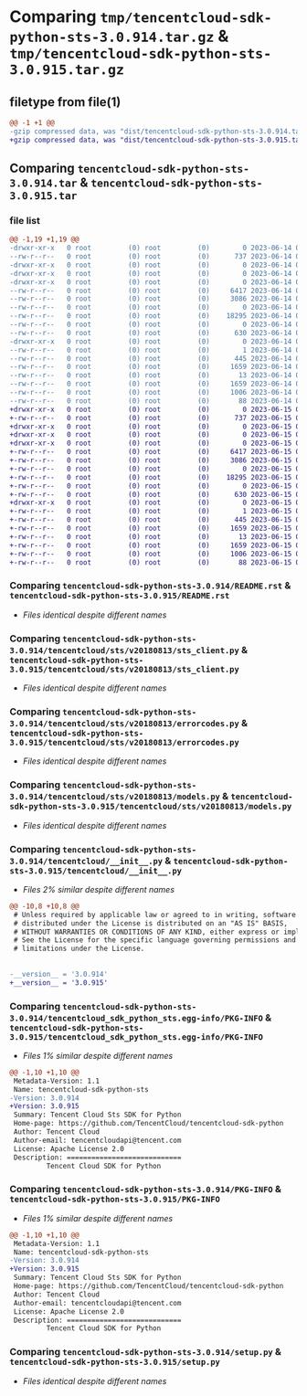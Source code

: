 # Comparing `tmp/tencentcloud-sdk-python-sts-3.0.914.tar.gz` & `tmp/tencentcloud-sdk-python-sts-3.0.915.tar.gz`

## filetype from file(1)

```diff
@@ -1 +1 @@
-gzip compressed data, was "dist/tencentcloud-sdk-python-sts-3.0.914.tar", last modified: Wed Jun 14 00:33:48 2023, max compression
+gzip compressed data, was "dist/tencentcloud-sdk-python-sts-3.0.915.tar", last modified: Thu Jun 15 00:33:03 2023, max compression
```

## Comparing `tencentcloud-sdk-python-sts-3.0.914.tar` & `tencentcloud-sdk-python-sts-3.0.915.tar`

### file list

```diff
@@ -1,19 +1,19 @@
-drwxr-xr-x   0 root         (0) root         (0)        0 2023-06-14 00:33:48.000000 tencentcloud-sdk-python-sts-3.0.914/
--rw-r--r--   0 root         (0) root         (0)      737 2023-06-14 00:33:48.000000 tencentcloud-sdk-python-sts-3.0.914/README.rst
-drwxr-xr-x   0 root         (0) root         (0)        0 2023-06-14 00:33:48.000000 tencentcloud-sdk-python-sts-3.0.914/tencentcloud/
-drwxr-xr-x   0 root         (0) root         (0)        0 2023-06-14 00:33:48.000000 tencentcloud-sdk-python-sts-3.0.914/tencentcloud/sts/
-drwxr-xr-x   0 root         (0) root         (0)        0 2023-06-14 00:33:48.000000 tencentcloud-sdk-python-sts-3.0.914/tencentcloud/sts/v20180813/
--rw-r--r--   0 root         (0) root         (0)     6417 2023-06-14 00:33:48.000000 tencentcloud-sdk-python-sts-3.0.914/tencentcloud/sts/v20180813/sts_client.py
--rw-r--r--   0 root         (0) root         (0)     3086 2023-06-14 00:33:48.000000 tencentcloud-sdk-python-sts-3.0.914/tencentcloud/sts/v20180813/errorcodes.py
--rw-r--r--   0 root         (0) root         (0)        0 2023-06-14 00:33:48.000000 tencentcloud-sdk-python-sts-3.0.914/tencentcloud/sts/v20180813/__init__.py
--rw-r--r--   0 root         (0) root         (0)    18295 2023-06-14 00:33:48.000000 tencentcloud-sdk-python-sts-3.0.914/tencentcloud/sts/v20180813/models.py
--rw-r--r--   0 root         (0) root         (0)        0 2023-06-14 00:33:48.000000 tencentcloud-sdk-python-sts-3.0.914/tencentcloud/sts/__init__.py
--rw-r--r--   0 root         (0) root         (0)      630 2023-06-14 00:33:48.000000 tencentcloud-sdk-python-sts-3.0.914/tencentcloud/__init__.py
-drwxr-xr-x   0 root         (0) root         (0)        0 2023-06-14 00:33:48.000000 tencentcloud-sdk-python-sts-3.0.914/tencentcloud_sdk_python_sts.egg-info/
--rw-r--r--   0 root         (0) root         (0)        1 2023-06-14 00:33:48.000000 tencentcloud-sdk-python-sts-3.0.914/tencentcloud_sdk_python_sts.egg-info/dependency_links.txt
--rw-r--r--   0 root         (0) root         (0)      445 2023-06-14 00:33:48.000000 tencentcloud-sdk-python-sts-3.0.914/tencentcloud_sdk_python_sts.egg-info/SOURCES.txt
--rw-r--r--   0 root         (0) root         (0)     1659 2023-06-14 00:33:48.000000 tencentcloud-sdk-python-sts-3.0.914/tencentcloud_sdk_python_sts.egg-info/PKG-INFO
--rw-r--r--   0 root         (0) root         (0)       13 2023-06-14 00:33:48.000000 tencentcloud-sdk-python-sts-3.0.914/tencentcloud_sdk_python_sts.egg-info/top_level.txt
--rw-r--r--   0 root         (0) root         (0)     1659 2023-06-14 00:33:48.000000 tencentcloud-sdk-python-sts-3.0.914/PKG-INFO
--rw-r--r--   0 root         (0) root         (0)     1006 2023-06-14 00:33:48.000000 tencentcloud-sdk-python-sts-3.0.914/setup.py
--rw-r--r--   0 root         (0) root         (0)       88 2023-06-14 00:33:48.000000 tencentcloud-sdk-python-sts-3.0.914/setup.cfg
+drwxr-xr-x   0 root         (0) root         (0)        0 2023-06-15 00:33:03.000000 tencentcloud-sdk-python-sts-3.0.915/
+-rw-r--r--   0 root         (0) root         (0)      737 2023-06-15 00:33:03.000000 tencentcloud-sdk-python-sts-3.0.915/README.rst
+drwxr-xr-x   0 root         (0) root         (0)        0 2023-06-15 00:33:03.000000 tencentcloud-sdk-python-sts-3.0.915/tencentcloud/
+drwxr-xr-x   0 root         (0) root         (0)        0 2023-06-15 00:33:03.000000 tencentcloud-sdk-python-sts-3.0.915/tencentcloud/sts/
+drwxr-xr-x   0 root         (0) root         (0)        0 2023-06-15 00:33:03.000000 tencentcloud-sdk-python-sts-3.0.915/tencentcloud/sts/v20180813/
+-rw-r--r--   0 root         (0) root         (0)     6417 2023-06-15 00:33:03.000000 tencentcloud-sdk-python-sts-3.0.915/tencentcloud/sts/v20180813/sts_client.py
+-rw-r--r--   0 root         (0) root         (0)     3086 2023-06-15 00:33:03.000000 tencentcloud-sdk-python-sts-3.0.915/tencentcloud/sts/v20180813/errorcodes.py
+-rw-r--r--   0 root         (0) root         (0)        0 2023-06-15 00:33:03.000000 tencentcloud-sdk-python-sts-3.0.915/tencentcloud/sts/v20180813/__init__.py
+-rw-r--r--   0 root         (0) root         (0)    18295 2023-06-15 00:33:03.000000 tencentcloud-sdk-python-sts-3.0.915/tencentcloud/sts/v20180813/models.py
+-rw-r--r--   0 root         (0) root         (0)        0 2023-06-15 00:33:03.000000 tencentcloud-sdk-python-sts-3.0.915/tencentcloud/sts/__init__.py
+-rw-r--r--   0 root         (0) root         (0)      630 2023-06-15 00:33:03.000000 tencentcloud-sdk-python-sts-3.0.915/tencentcloud/__init__.py
+drwxr-xr-x   0 root         (0) root         (0)        0 2023-06-15 00:33:03.000000 tencentcloud-sdk-python-sts-3.0.915/tencentcloud_sdk_python_sts.egg-info/
+-rw-r--r--   0 root         (0) root         (0)        1 2023-06-15 00:33:03.000000 tencentcloud-sdk-python-sts-3.0.915/tencentcloud_sdk_python_sts.egg-info/dependency_links.txt
+-rw-r--r--   0 root         (0) root         (0)      445 2023-06-15 00:33:03.000000 tencentcloud-sdk-python-sts-3.0.915/tencentcloud_sdk_python_sts.egg-info/SOURCES.txt
+-rw-r--r--   0 root         (0) root         (0)     1659 2023-06-15 00:33:03.000000 tencentcloud-sdk-python-sts-3.0.915/tencentcloud_sdk_python_sts.egg-info/PKG-INFO
+-rw-r--r--   0 root         (0) root         (0)       13 2023-06-15 00:33:03.000000 tencentcloud-sdk-python-sts-3.0.915/tencentcloud_sdk_python_sts.egg-info/top_level.txt
+-rw-r--r--   0 root         (0) root         (0)     1659 2023-06-15 00:33:03.000000 tencentcloud-sdk-python-sts-3.0.915/PKG-INFO
+-rw-r--r--   0 root         (0) root         (0)     1006 2023-06-15 00:33:03.000000 tencentcloud-sdk-python-sts-3.0.915/setup.py
+-rw-r--r--   0 root         (0) root         (0)       88 2023-06-15 00:33:03.000000 tencentcloud-sdk-python-sts-3.0.915/setup.cfg
```

### Comparing `tencentcloud-sdk-python-sts-3.0.914/README.rst` & `tencentcloud-sdk-python-sts-3.0.915/README.rst`

 * *Files identical despite different names*

### Comparing `tencentcloud-sdk-python-sts-3.0.914/tencentcloud/sts/v20180813/sts_client.py` & `tencentcloud-sdk-python-sts-3.0.915/tencentcloud/sts/v20180813/sts_client.py`

 * *Files identical despite different names*

### Comparing `tencentcloud-sdk-python-sts-3.0.914/tencentcloud/sts/v20180813/errorcodes.py` & `tencentcloud-sdk-python-sts-3.0.915/tencentcloud/sts/v20180813/errorcodes.py`

 * *Files identical despite different names*

### Comparing `tencentcloud-sdk-python-sts-3.0.914/tencentcloud/sts/v20180813/models.py` & `tencentcloud-sdk-python-sts-3.0.915/tencentcloud/sts/v20180813/models.py`

 * *Files identical despite different names*

### Comparing `tencentcloud-sdk-python-sts-3.0.914/tencentcloud/__init__.py` & `tencentcloud-sdk-python-sts-3.0.915/tencentcloud/__init__.py`

 * *Files 2% similar despite different names*

```diff
@@ -10,8 +10,8 @@
 # Unless required by applicable law or agreed to in writing, software
 # distributed under the License is distributed on an "AS IS" BASIS,
 # WITHOUT WARRANTIES OR CONDITIONS OF ANY KIND, either express or implied.
 # See the License for the specific language governing permissions and
 # limitations under the License.
 
 
-__version__ = '3.0.914'
+__version__ = '3.0.915'
```

### Comparing `tencentcloud-sdk-python-sts-3.0.914/tencentcloud_sdk_python_sts.egg-info/PKG-INFO` & `tencentcloud-sdk-python-sts-3.0.915/tencentcloud_sdk_python_sts.egg-info/PKG-INFO`

 * *Files 1% similar despite different names*

```diff
@@ -1,10 +1,10 @@
 Metadata-Version: 1.1
 Name: tencentcloud-sdk-python-sts
-Version: 3.0.914
+Version: 3.0.915
 Summary: Tencent Cloud Sts SDK for Python
 Home-page: https://github.com/TencentCloud/tencentcloud-sdk-python
 Author: Tencent Cloud
 Author-email: tencentcloudapi@tencent.com
 License: Apache License 2.0
 Description: ============================
         Tencent Cloud SDK for Python
```

### Comparing `tencentcloud-sdk-python-sts-3.0.914/PKG-INFO` & `tencentcloud-sdk-python-sts-3.0.915/PKG-INFO`

 * *Files 1% similar despite different names*

```diff
@@ -1,10 +1,10 @@
 Metadata-Version: 1.1
 Name: tencentcloud-sdk-python-sts
-Version: 3.0.914
+Version: 3.0.915
 Summary: Tencent Cloud Sts SDK for Python
 Home-page: https://github.com/TencentCloud/tencentcloud-sdk-python
 Author: Tencent Cloud
 Author-email: tencentcloudapi@tencent.com
 License: Apache License 2.0
 Description: ============================
         Tencent Cloud SDK for Python
```

### Comparing `tencentcloud-sdk-python-sts-3.0.914/setup.py` & `tencentcloud-sdk-python-sts-3.0.915/setup.py`

 * *Files identical despite different names*

